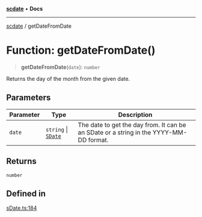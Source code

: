 [**scdate**](../README.md) • **Docs**

---

[scdate](../README.md) / getDateFromDate

# Function: getDateFromDate()

> **getDateFromDate**(`date`): `number`

Returns the day of the month from the given date.

## Parameters

| Parameter | Type                                       | Description                                                                            |
| --------- | ------------------------------------------ | -------------------------------------------------------------------------------------- |
| `date`    | `string` \| [`SDate`](../classes/SDate.md) | The date to get the day from. It can be an SDate or a string in the YYYY-MM-DD format. |

## Returns

`number`

## Defined in

[sDate.ts:184](https://github.com/ericvera/scdate/blob/main/src/sDate.ts#L184)
